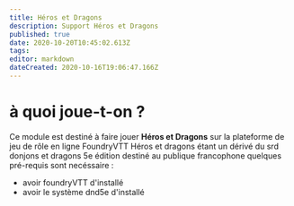 ```yaml
---
title: Héros et Dragons
description: Support Héros et Dragons
published: true
date: 2020-10-20T10:45:02.613Z
tags: 
editor: markdown
dateCreated: 2020-10-16T19:06:47.166Z
---
```


# à quoi joue-t-on ?
Ce module est destiné à faire jouer **Héros et Dragons** sur la plateforme de jeu de rôle en ligne FoundryVTT
Héros et dragons étant un dérivé du srd donjons et dragons 5e édition destiné au publique francophone quelques pré-requis sont necéssaire : 
-  [](/fr/https://foundryvtt.com/article/installation/)avoir foundryVTT d'installé
- avoir le système dnd5e d'installé